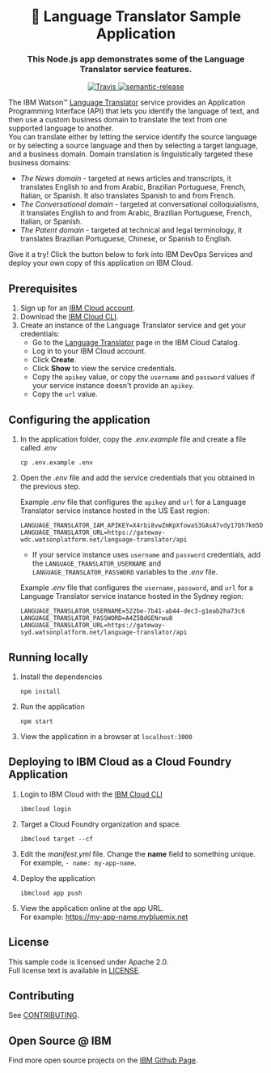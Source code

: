 <h1 align="center" style="border-bottom: none;">🚀 Language Translator Sample Application</h1>
<h3 align="center">This Node.js app demonstrates some of the Language Translator service features.
</h3>
<p align="center">
  <a href="http://travis-ci.org/watson-developer-cloud/language-translator-nodejs">
    <img alt="Travis" src="https://travis-ci.org/watson-developer-cloud/language-translator-nodejs.svg?branch=master">
  </a>
  <a href="#badge">
    <img alt="semantic-release" src="https://img.shields.io/badge/%20%20%F0%9F%93%A6%F0%9F%9A%80-semantic--release-e10079.svg">
  </a>
</p>
</p>

  The IBM Watson&trade; [Language Translator][service_url] service provides an Application Programming Interface (API) that lets you identify the language of text, and then use a custom business domain to translate the text from one supported language to another.  
  You can translate either by letting the service identify the source language or by selecting a source language and then by selecting a target language, and a business domain. Domain translation is linguistically targeted these business domains:
  * *The News domain* - targeted at news articles and transcripts, it translates English to and from Arabic, Brazilian Portuguese, French, Italian, or Spanish. It also translates Spanish to and from French.
  * *The Conversational domain* - targeted at conversational colloquialisms, it translates English to and from Arabic, Brazilian Portuguese, French, Italian, or Spanish.
  * *The Patent domain* - targeted at technical and legal terminology, it translates Brazilian Portuguese, Chinese, or Spanish to English.

Give it a try! Click the button below to fork into IBM DevOps Services and deploy your own copy of this application on IBM Cloud.


## Prerequisites

1. Sign up for an [IBM Cloud account](https://console.bluemix.net/registration/).
1. Download the [IBM Cloud CLI](https://console.bluemix.net/docs/cli/index.html#overview).
1. Create an instance of the Language Translator service and get your credentials:
    - Go to the [Language Translator](https://console.bluemix.net/catalog/services/language-translator) page in the IBM Cloud Catalog.
    - Log in to your IBM Cloud account.
    - Click **Create**.
    - Click **Show** to view the service credentials.
    - Copy the `apikey` value, or copy the `username` and `password` values if your service instance doesn't provide an `apikey`.
    - Copy the `url` value.

## Configuring the application

1. In the application folder, copy the *.env.example* file and create a file called *.env*

    ```
    cp .env.example .env
    ```

2. Open the *.env* file and add the service credentials that you obtained in the previous step.

    Example *.env* file that configures the `apikey` and `url` for a Language Translator service instance hosted in the US East region:

    ```
    LANGUAGE_TRANSLATOR_IAM_APIKEY=X4rbi8vwZmKpXfowaS3GAsA7vdy17Qh7km5D6EzKLHL2
    LANGUAGE_TRANSLATOR_URL=https://gateway-wdc.watsonplatform.net/language-translator/api
    ```

    - If your service instance uses `username` and `password` credentials, add the `LANGUAGE_TRANSLATOR_USERNAME` and `LANGUAGE_TRANSLATOR_PASSWORD` variables to the *.env* file.

    Example *.env* file that configures the `username`, `password`, and `url` for a Language Translator service instance hosted in the Sydney region:

    ```
    LANGUAGE_TRANSLATOR_USERNAME=522be-7b41-ab44-dec3-g1eab2ha73c6
    LANGUAGE_TRANSLATOR_PASSWORD=A4Z5BdGENrwu8
    LANGUAGE_TRANSLATOR_URL=https://gateway-syd.watsonplatform.net/language-translator/api
    ```
## Running locally

1. Install the dependencies

    ```
    npm install
    ```

1. Run the application

    ```
    npm start
    ```

1. View the application in a browser at `localhost:3000`

## Deploying to IBM Cloud as a Cloud Foundry Application

1. Login to IBM Cloud with the [IBM Cloud CLI](https://console.bluemix.net/docs/cli/index.html#overview)

    ```
    ibmcloud login
    ```

1. Target a Cloud Foundry organization and space.

    ```
    ibmcloud target --cf
    ```

1. Edit the *manifest.yml* file. Change the **name** field to something unique.  
  For example, `- name: my-app-name`.
1. Deploy the application

    ```
    ibmcloud app push
    ```

1. View the application online at the app URL.  
For example: https://my-app-name.mybluemix.net


## License

This sample code is licensed under Apache 2.0.  
Full license text is available in [LICENSE](LICENSE).

## Contributing

See [CONTRIBUTING](CONTRIBUTING.md).

## Open Source @ IBM

Find more open source projects on the
[IBM Github Page](http://ibm.github.io/).

[service_url]: https://www.ibm.com/watson/services/language-translator/
[docs]: https://console.bluemix.net/docs/services/language-translator/index.html#about
